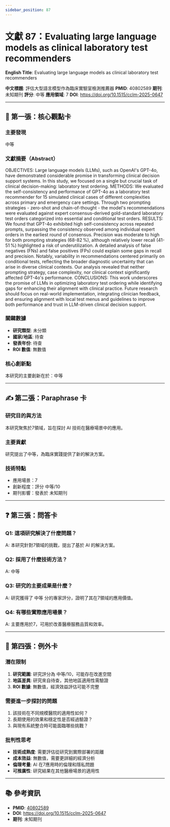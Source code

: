 ```yaml
---
sidebar_position: 87
---
```


# 文獻 87：Evaluating large language models as clinical laboratory test recommenders

**English Title**: Evaluating large language models as clinical laboratory test recommenders

**中文標題**: 評估大型語言模型作為臨床實驗室檢測推薦器
**PMID**: 40802589
**期刊**: 未知期刊
**評分**: 中等
**應用領域**: 7
**DOI**: https://doi.org/10.1515/cclm-2025-0647

---

## 📌 第一張：核心觀點卡

### 主要發現
中等

### 文獻摘要（Abstract）
OBJECTIVES: Large language models (LLMs), such as OpenAI's GPT-4o, have demonstrated considerable promise in transforming clinical decision support systems. In this study, we focused on a single but crucial task of clinical decision-making: laboratory test ordering. METHODS: We evaluated the self-consistency and performance of GPT-4o as a laboratory test recommender for 15 simulated clinical cases of different complexities across primary and emergency care settings. Through two prompting strategies - zero-shot and chain-of-thought - the model's recommendations were evaluated against expert consensus-derived gold-standard laboratory test orders categorized into essential and conditional test orders. RESULTS: We found that GPT-4o exhibited high self-consistency across repeated prompts, surpassing the consistency observed among individual expert orders in the earliest round of consensus. Precision was moderate to high for both prompting strategies (68-82 %), although relatively lower recall (41-51 %) highlighted a risk of underutilization. A detailed analysis of false negatives (FNs) and false positives (FPs) could explain some gaps in recall and precision. Notably, variability in recommendations centered primarily on conditional tests, reflecting the broader diagnostic uncertainty that can arise in diverse clinical contexts. Our analysis revealed that neither prompting strategy, case complexity, nor clinical context significantly affected GPT-4o's performance. CONCLUSIONS: This work underscores the promise of LLMs in optimizing laboratory test ordering while identifying gaps for enhancing their alignment with clinical practice. Future research should focus on real-world implementation, integrating clinician feedback, and ensuring alignment with local test menus and guidelines to improve both performance and trust in LLM-driven clinical decision support.

### 關鍵數據
- **研究類型**: 未分類
- **國家/地區**: 待查
- **發表年份**: 待查
- **ROI 數值**: 無數值

### 核心創新點
本研究的主要創新在於：中等

---

## ✍️ 第二張：Paraphrase 卡

### 研究目的與方法
本研究聚焦於7領域，旨在探討 AI 技術在醫療場景中的應用。

### 主要貢獻
研究提出了中等，為臨床實踐提供了新的解決方案。

### 技術特點
- 應用場景：7
- 創新程度：評分 中等/10
- 期刊影響：發表於 未知期刊

---

## ❓ 第三張：問答卡

### Q1: 這項研究解決了什麼問題？
A: 本研究針對7領域的挑戰，提出了基於 AI 的解決方案。

### Q2: 採用了什麼技術方法？
A: 中等

### Q3: 研究的主要成果是什麼？
A: 研究獲得了 中等 分的專家評分，證明了其在7領域的應用價值。

### Q4: 有哪些實際應用場景？
A: 主要應用於7，可用於改善醫療服務品質和效率。

---

## 🤔 第四張：例外卡

### 潛在限制
1. **研究範圍**: 研究評分為 中等/10，可能存在改進空間
2. **地區差異**: 研究來自待查，其他地區適用性需驗證
3. **ROI 數據**: 無數值，經濟效益評估可能不完整

### 需要進一步探討的問題
1. 該技術在不同規模醫院的適用性如何？
2. 長期使用的效果和穩定性是否經過驗證？
3. 與現有系統整合時可能面臨哪些挑戰？

### 批判性思考
- **技術成熟度**: 需要評估從研究到實際部署的距離
- **成本效益**: 無數值，需要更詳細的經濟分析
- **倫理考量**: AI 在7應用時的倫理和隱私問題
- **可推廣性**: 研究結果在其他醫療場景的適用性

---

## 📚 參考資訊
- **PMID**: [40802589](https://pubmed.ncbi.nlm.nih.gov/40802589/)
- **DOI**: https://doi.org/10.1515/cclm-2025-0647
- **期刊**: 未知期刊
